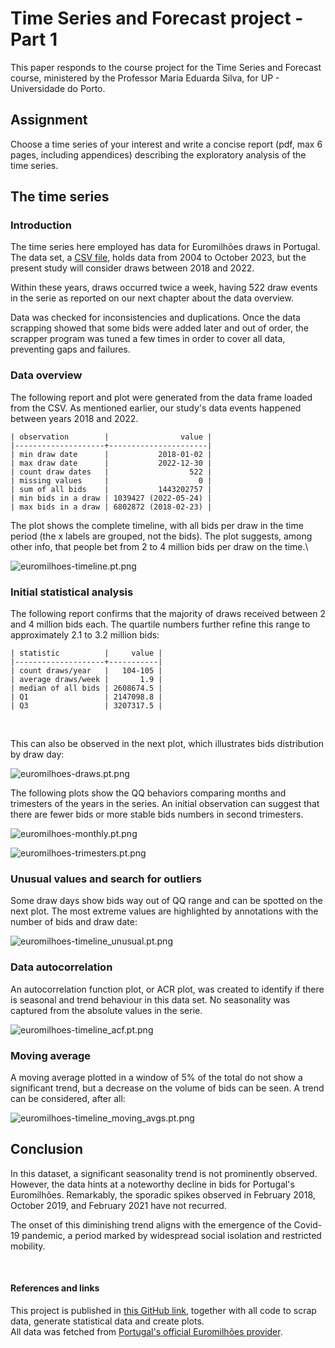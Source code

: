 # Time Series and Forecast project - Part 1
This paper responds to the course project for the Time Series and Forecast course,
ministered by the Professor Maria Eduarda Silva, for UP - Universidade do Porto.


## Assignment

Choose a time series of your interest and write a concise report
(pdf, max 6 pages, including appendices) describing
the exploratory analysis of the time series.


## The time series
### Introduction
The time series here employed has data for Euromilhões draws in Portugal. The data set,
a [CSV file](../data/euromilhoes.pt.csv), holds data from 2004 to October 2023, but the present study
will consider draws between 2018 and 2022.

Within these years, draws occurred twice a week, having 522 draw events in the serie
as reported on our next chapter about the data overview.

Data was checked for inconsistencies and duplications. Once the data scrapping showed that some bids
were added later and out of order, the scrapper program was tuned a few times in order to cover
all data, preventing gaps and failures.

### Data overview
The following report and plot were generated from the data frame loaded from the CSV.
As mentioned earlier, our study's data events happened between years 2018 and 2022.
```text
| observation        |                value |
|--------------------+----------------------|
| min draw date      |           2018-01-02 |
| max draw date      |           2022-12-30 |
| count draw dates   |                  522 |
| missing values     |                    0 |
| sum of all bids    |           1443202757 |
| min bids in a draw | 1039427 (2022-05-24) |
| max bids in a draw | 6802872 (2018-02-23) |
```

The plot shows the complete timeline,
with all bids per draw in the time period (the x labels are grouped, not the bids).
The plot suggests, among other info, that people bet from 2 to 4 million bids per draw on the time.\

![euromilhoes-timeline.pt.png](euromilhoes-timeline.pt.png)

### Initial statistical analysis
The following report confirms that the majority of draws received between 2 and 4 million bids each.
The quartile numbers further refine this range to approximately 2.1 to 3.2 million bids:
```text
| statistic          |     value |
|--------------------+-----------|
| count draws/year   |   104-105 |
| average draws/week |       1.9 |
| median of all bids | 2608674.5 |
| Q1                 | 2147098.8 |
| Q3                 | 3207317.5 |
```
<br />

This can also be observed in the next plot, which illustrates bids distribution by draw day:

![euromilhoes-draws.pt.png](euromilhoes-draws.pt.png)

The following plots show the QQ behaviors comparing months and trimesters of the years in the series.
An initial observation can suggest that there are fewer bids or more stable bids numbers
in second trimesters.

![euromilhoes-monthly.pt.png](euromilhoes-monthly.pt.png)

![euromilhoes-trimesters.pt.png](euromilhoes-trimesters.pt.png)

### Unusual values and search for outliers

Some draw days show bids way out of QQ range and can be spotted on the next plot.
The most extreme values are highlighted by annotations with the number of bids and draw date:

![euromilhoes-timeline_unusual.pt.png](euromilhoes-timeline_unusual.pt.png)

### Data autocorrelation

An autocorrelation function plot, or ACR plot, was created to identify if there is seasonal
and trend behaviour in this data set. No seasonality was captured from the absolute values in the serie.

![euromilhoes-timeline_acf.pt.png](euromilhoes-timeline_acf.pt.png)

### Moving average

A moving average plotted in a window of 5% of the total do not show a significant trend, but
a decrease on the volume of bids can be seen. A trend can be considered, after all:

![euromilhoes-timeline_moving_avgs.pt.png](euromilhoes-timeline_moving_avgs.pt.png)


## Conclusion

In this dataset, a significant seasonality trend is not prominently observed.
However, the data hints at a noteworthy decline in bids for Portugal's Euromilhões.
Remarkably, the sporadic spikes observed in February 2018, October 2019,
and February 2021 have not recurred.

The onset of this diminishing trend aligns with the emergence of the Covid-19 pandemic,
a period marked by widespread social isolation and restricted mobility.


<br />

#### References and links

This project is published in [this GitHub link](https://github.com/nandoabreu/euromilhoes),
together with all code to scrap data, generate statistical data and create plots. \
All data was fetched from
[Portugal's official Euromilhões provider](https://www.jogossantacasa.pt/web/SCCartazResult/euroMilhoes).
